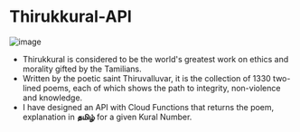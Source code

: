 # Thirukkural-API

![image](https://user-images.githubusercontent.com/113333673/201273488-b646f159-34e2-4fcb-9bae-5febfab9507a.png)

 - Thirukkural is considered to be the world's greatest work on ethics and morality gifted by the Tamilians.
 - Written by the poetic saint Thiruvalluvar, it is the collection of 1330 two-lined poems, each of which shows the path to integrity, non-violence and knowledge.
 - I have designed an API with Cloud Functions that returns the poem, explanation in <b>தமிழ்</b> for a given Kural Number.
